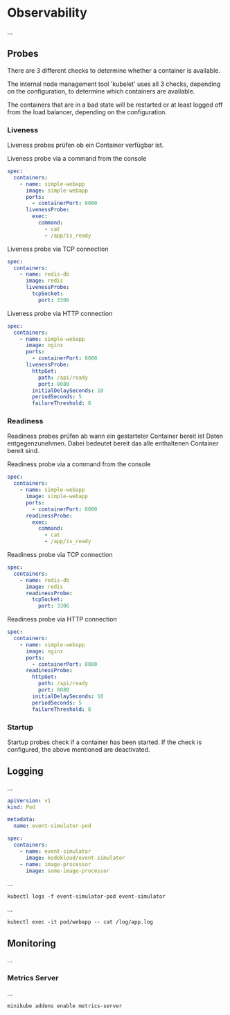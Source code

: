 # Observability

...

## Probes

There are 3 different checks to determine whether a container is available.

The internal node management tool 'kubelet' uses all 3 checks, depending on the configuration, to determine which containers are available.

The containers that are in a bad state will be restarted or at least logged off from the load balancer, depending on the configuration.

### Liveness

Liveness probes prüfen ob ein Container verfügbar ist.

Liveness probe via a command from the console

```yaml
spec:
  containers:
    - name: simple-webapp
      image: simple-webapp
      ports:
        - containerPort: 8080
      livenessProbe:
        exec:
          command:
            - cat
            - /app/is_ready
```

Liveness probe via TCP connection

```yaml
spec:
  containers:
    - name: redis-db
      image: redis
      livenessProbe:
        tcpSocket:
          port: 3306
```

Liveness probe via HTTP connection

```yaml
spec:
  containers:
    - name: simple-webapp
      image: nginx
      ports:
        - containerPort: 8080
      livenessProbe:
        httpGet:
          path: /api/ready
          port: 8080
        initialDelaySeconds: 10
        periodSeconds: 5
        failureThreshold: 8
```

### Readiness

Readiness probes prüfen ab wann ein gestarteter Container bereit ist Daten entgegenzunehmen. Dabei bedeutet bereit das alle enthaltenen Container bereit sind.

Readiness probe via a command from the console

```yaml
spec:
  containers:
    - name: simple-webapp
      image: simple-webapp
      ports:
        - containerPort: 8080
      readinessProbe:
        exec:
          command:
            - cat
            - /app/is_ready
```

Readiness probe via TCP connection

```yaml
spec:
  containers:
    - name: redis-db
      image: redis
      readinessProbe:
        tcpSocket:
          port: 3306
```

Readiness probe via HTTP connection

```yaml
spec:
  containers:
    - name: simple-webapp
      image: nginx
      ports:
        - containerPort: 8080
      readinessProbe:
        httpGet:
          path: /api/ready
          port: 8080
        initialDelaySeconds: 10
        periodSeconds: 5
        failureThreshold: 8
```

### Startup

Startup probes check if a container has been started. If the check is configured, the above mentioned are deactivated. 

## Logging

...

```yaml
apiVersion: v1
kind: Pod

metadata:
  name: event-simulator-pod

spec:
  containers:
    - name: event-simulator
      image: kodekloud/event-simulator
    - name: image-processor
      image: some-image-processor
```

...

```console
kubectl logs -f event-simulator-pod event-simulator
```

...

```console
kubectl exec -it pod/webapp -- cat /log/app.log
```

## Monitoring

...

### Metrics Server

...

```console
minikube addons enable metrics-server
```
